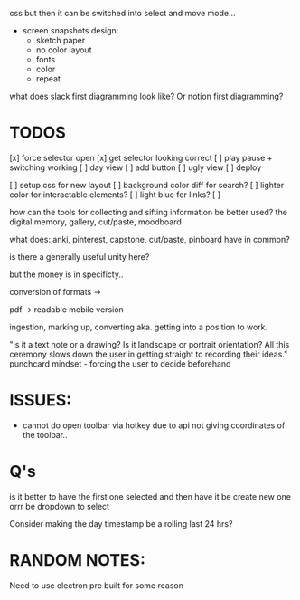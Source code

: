 css but then it can be switched into select and move mode...
+ screen snapshots
design:
    - sketch paper
    - no color layout
    - fonts
    - color
    - repeat



what does slack first diagramming look like?
Or notion first diagramming?



# TODOS
[x] force selector open
[x] get selector looking correct
[ ] play pause + switching working
[ ] day view
[ ] add button
    [ ] ugly view
[ ] deploy




[ ] setup css for new layout
    [ ] background color diff for search?
    [ ] lighter color for interactable elements?
    [ ] light blue for links?
[ ]


how can the tools for collecting and sifting information be better used?
the digital memory, gallery, cut/paste, moodboard

what does:
anki, pinterest, capstone, cut/paste, pinboard have in common?

is there a generally useful unity here?

but the money is in specificty..

conversion of formats ->

pdf -> readable mobile version

ingestion, marking up, converting
aka. getting into a position to work.

"is it a text note or a drawing? Is it landscape or portrait orientation? All this ceremony slows down the user in getting straight to recording their ideas."
punchcard mindset - forcing the user to decide beforehand


# ISSUES:
- cannot do open toolbar via hotkey due to api not giving coordinates of the toolbar..

# Q's
is it better to have the first one selected and then have it be create new one orrr be dropdown to select

Consider making the day timestamp be a rolling last 24 hrs?

# RANDOM NOTES:
Need to use electron pre built for some reason
